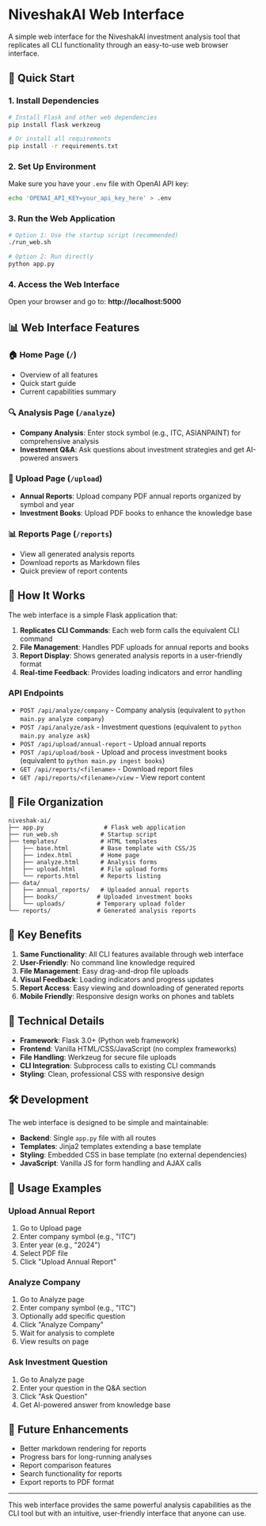 # NiveshakAI Web Interface

A simple web interface for the NiveshakAI investment analysis tool that replicates all CLI functionality through an easy-to-use web browser interface.

## 🚀 Quick Start

### 1. Install Dependencies

```bash
# Install Flask and other web dependencies
pip install flask werkzeug

# Or install all requirements
pip install -r requirements.txt
```

### 2. Set Up Environment

Make sure you have your `.env` file with OpenAI API key:

```bash
echo 'OPENAI_API_KEY=your_api_key_here' > .env
```

### 3. Run the Web Application

```bash
# Option 1: Use the startup script (recommended)
./run_web.sh

# Option 2: Run directly
python app.py
```

### 4. Access the Web Interface

Open your browser and go to: **http://localhost:5000**

## 📊 Web Interface Features

### 🏠 Home Page (`/`)

- Overview of all features
- Quick start guide
- Current capabilities summary

### 🔍 Analysis Page (`/analyze`)

- **Company Analysis**: Enter stock symbol (e.g., ITC, ASIANPAINT) for comprehensive analysis
- **Investment Q&A**: Ask questions about investment strategies and get AI-powered answers

### 📁 Upload Page (`/upload`)

- **Annual Reports**: Upload company PDF annual reports organized by symbol and year
- **Investment Books**: Upload PDF books to enhance the knowledge base

### 📊 Reports Page (`/reports`)

- View all generated analysis reports
- Download reports as Markdown files
- Quick preview of report contents

## 🔄 How It Works

The web interface is a simple Flask application that:

1. **Replicates CLI Commands**: Each web form calls the equivalent CLI command
2. **File Management**: Handles PDF uploads for annual reports and books
3. **Report Display**: Shows generated analysis reports in a user-friendly format
4. **Real-time Feedback**: Provides loading indicators and error handling

### API Endpoints

- `POST /api/analyze/company` - Company analysis (equivalent to `python main.py analyze company`)
- `POST /api/analyze/ask` - Investment questions (equivalent to `python main.py analyze ask`)
- `POST /api/upload/annual-report` - Upload annual reports
- `POST /api/upload/book` - Upload and process investment books (equivalent to `python main.py ingest books`)
- `GET /api/reports/<filename>` - Download report files
- `GET /api/reports/<filename>/view` - View report content

## 📁 File Organization

```
niveshak-ai/
├── app.py                 # Flask web application
├── run_web.sh            # Startup script
├── templates/            # HTML templates
│   ├── base.html         # Base template with CSS/JS
│   ├── index.html        # Home page
│   ├── analyze.html      # Analysis forms
│   ├── upload.html       # File upload forms
│   └── reports.html      # Reports listing
├── data/
│   ├── annual_reports/   # Uploaded annual reports
│   ├── books/           # Uploaded investment books
│   └── uploads/         # Temporary upload folder
└── reports/             # Generated analysis reports
```

## 🎯 Key Benefits

1. **Same Functionality**: All CLI features available through web interface
2. **User-Friendly**: No command line knowledge required
3. **File Management**: Easy drag-and-drop file uploads
4. **Visual Feedback**: Loading indicators and progress updates
5. **Report Access**: Easy viewing and downloading of generated reports
6. **Mobile Friendly**: Responsive design works on phones and tablets

## 🔧 Technical Details

- **Framework**: Flask 3.0+ (Python web framework)
- **Frontend**: Vanilla HTML/CSS/JavaScript (no complex frameworks)
- **File Handling**: Werkzeug for secure file uploads
- **CLI Integration**: Subprocess calls to existing CLI commands
- **Styling**: Clean, professional CSS with responsive design

## 🛠️ Development

The web interface is designed to be simple and maintainable:

- **Backend**: Single `app.py` file with all routes
- **Templates**: Jinja2 templates extending a base template
- **Styling**: Embedded CSS in base template (no external dependencies)
- **JavaScript**: Vanilla JS for form handling and AJAX calls

## 📝 Usage Examples

### Upload Annual Report

1. Go to Upload page
2. Enter company symbol (e.g., "ITC")
3. Enter year (e.g., "2024")
4. Select PDF file
5. Click "Upload Annual Report"

### Analyze Company

1. Go to Analyze page
2. Enter company symbol (e.g., "ITC")
3. Optionally add specific question
4. Click "Analyze Company"
5. Wait for analysis to complete
6. View results on page

### Ask Investment Question

1. Go to Analyze page
2. Enter your question in the Q&A section
3. Click "Ask Question"
4. Get AI-powered answer from knowledge base

## 🚧 Future Enhancements

- Better markdown rendering for reports
- Progress bars for long-running analyses
- Report comparison features
- Search functionality for reports
- Export reports to PDF format

---

This web interface provides the same powerful analysis capabilities as the CLI tool but with an intuitive, user-friendly interface that anyone can use.
